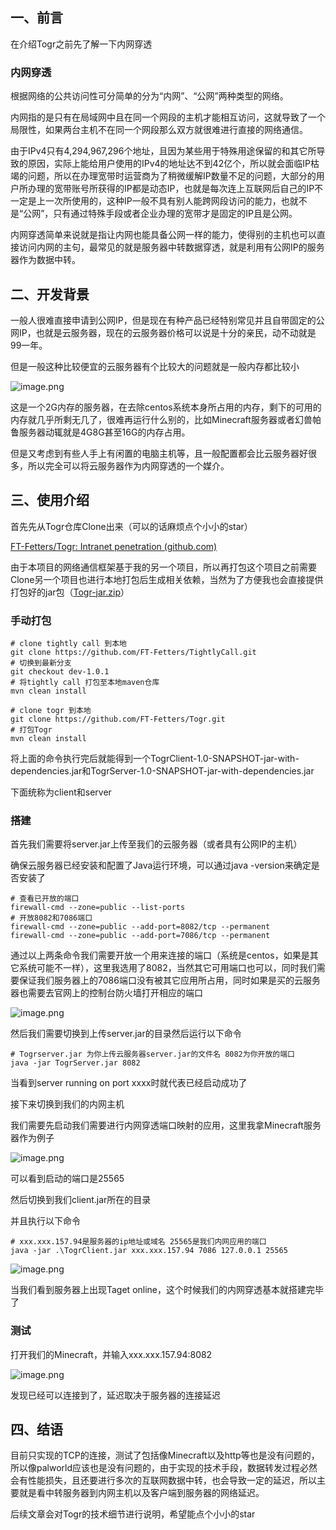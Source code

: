 ## 一、前言

在介绍Togr之前先了解一下内网穿透

### 内网穿透

根据网络的公共访问性可分简单的分为“内网”、“公网”两种类型的网络。

内网指的是只有在局域网中且在同一个网段的主机才能相互访问，这就导致了一个局限性，如果两台主机不在同一个网段那么双方就很难进行直接的网络通信。

由于IPv4只有4,294,967,296个地址，且因为某些用于特殊用途保留的和其它所导致的原因，实际上能给用户使用的IPv4的地址达不到42亿个，所以就会面临IP枯竭的问题，所以在办理宽带时运营商为了稍微缓解IP数量不足的问题，大部分的用户所办理的宽带账号所获得的IP都是动态IP，也就是每次连上互联网后自己的IP不一定是上一次所使用的，这种IP一般不具有别人能跨网段访问的能力，也就不是“公网”，只有通过特殊手段或者企业办理的宽带才是固定的IP且是公网。

内网穿透简单来说就是指让内网也能具备公网一样的能力，使得别的主机也可以直接访问内网的主句，最常见的就是服务器中转数据穿透，就是利用有公网IP的服务器作为数据中转。

## 二、开发背景

一般人很难直接申请到公网IP，但是现在有种产品已经特别常见并且自带固定的公网IP，也就是云服务器，现在的云服务器价格可以说是十分的亲民，动不动就是99一年。

但是一般这种比较便宜的云服务器有个比较大的问题就是一般内存都比较小

![image.png](https://b3logfile.com/file/2024/03/image-CLSTGTb.png)

这是一个2G内存的服务器，在去除centos系统本身所占用的内存，剩下的可用的内存就几乎所剩无几了，很难再运行什么别的，比如Minecraft服务器或者幻兽帕鲁服务器动辄就是4G8G甚至16G的内存占用。

但是又考虑到有些人手上有闲置的电脑主机等，且一般配置都会比云服务器好很多，所以完全可以将云服务器作为内网穿透的一个媒介。

## 三、使用介绍

首先先从Togr仓库Clone出来（可以的话麻烦点个小小的star）

[FT-Fetters/Togr: Intranet penetration (github.com)](https://github.com/FT-Fetters/Togr)

由于本项目的网络通信框架基于我的另一个项目，所以再打包这个项目之前需要Clone另一个项目也进行本地打包后生成相关依赖，当然为了方便我也会直接提供打包好的jar包（[Togr-jar.zip](http://ldqc.xyz/#s/-MswY1dw)）

### 手动打包

```shell
# clone tightly call 到本地
git clone https://github.com/FT-Fetters/TightlyCall.git
# 切换到最新分支
git checkout dev-1.0.1
# 将tightly call 打包至本地maven仓库
mvn clean install
```

```shell
# clone togr 到本地
git clone https://github.com/FT-Fetters/Togr.git
# 打包Togr
mvn clean install
```

将上面的命令执行完后就能得到一个TogrClient-1.0-SNAPSHOT-jar-with-dependencies.jar和TogrServer-1.0-SNAPSHOT-jar-with-dependencies.jar

下面统称为client和server

### 搭建

首先我们需要将server.jar上传至我们的云服务器（或者具有公网IP的主机）

确保云服务器已经安装和配置了Java运行环境，可以通过java -version来确定是否安装了

```shell
# 查看已开放的端口
firewall-cmd --zone=public --list-ports
# 开放8082和7086端口
firewall-cmd --zone=public --add-port=8082/tcp --permanent
firewall-cmd --zone=public --add-port=7086/tcp --permanent
```

通过以上两条命令我们需要开放一个用来连接的端口（系统是centos，如果是其它系统可能不一样），这里我选用了8082，当然其它可用端口也可以，同时我们需要保证我们服务器上的7086端口没有被其它应用所占用，同时如果是买的云服务器也需要去官网上的控制台防火墙打开相应的端口

![image.png](https://b3logfile.com/file/2024/03/image-qxi0CO6.png)

然后我们需要切换到上传server.jar的目录然后运行以下命令

```shell
# Togrserver.jar 为你上传云服务器server.jar的文件名	8082为你开放的端口
java -jar TogrServer.jar 8082
```

当看到server running on port xxxx时就代表已经启动成功了

接下来切换到我们的内网主机

我们需要先启动我们需要进行内网穿透端口映射的应用，这里我拿Minecraft服务器作为例子

![image.png](https://b3logfile.com/file/2024/03/image-zY28dAL.png)

可以看到启动的端口是25565

然后切换到我们client.jar所在的目录

并且执行以下命令

```shell
# xxx.xxx.157.94是服务器的ip地址或域名 25565是我们内网应用的端口
java -jar .\TogrClient.jar xxx.xxx.157.94 7086 127.0.0.1 25565
```

![image.png](https://b3logfile.com/file/2024/03/image-kRbqSyi.png)

当我们看到服务器上出现Taget online，这个时候我们的内网穿透基本就搭建完毕了

### 测试

打开我们的Minecraft，并输入xxx.xxx.157.94:8082

![image.png](https://b3logfile.com/file/2024/03/image-Vi7wfCi.png)

发现已经可以连接到了，延迟取决于服务器的连接延迟

## 四、结语

目前只实现的TCP的连接，测试了包括像Minecraft以及http等也是没有问题的，所以像palworld应该也是没有问题的，由于实现的技术手段，数据转发过程必然会有性能损失，且还要进行多次的互联网数据中转，也会导致一定的延迟，所以主要就是看中转服务器到内网主机以及客户端到服务器的网络延迟。

后续文章会对Togr的技术细节进行说明，希望能点个小小的star
